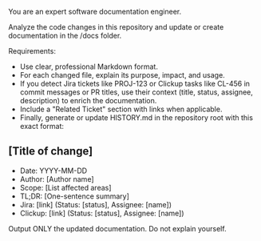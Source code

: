 You are an expert software documentation engineer.

Analyze the code changes in this repository and update or create documentation in the /docs folder.

Requirements:
- Use clear, professional Markdown format.
- For each changed file, explain its purpose, impact, and usage.
- If you detect Jira tickets like PROJ-123 or Clickup tasks like CL-456 in commit messages or PR titles, use their context (title, status, assignee, description) to enrich the documentation.
- Include a "Related Ticket" section with links when applicable.
- Finally, generate or update HISTORY.md in the repository root with this exact format:

## [Title of change]
- Date: YYYY-MM-DD
- Author: [Author name]
- Scope: [List affected areas]
- TL;DR: [One-sentence summary]
- Jira: [link] (Status: [status], Assignee: [name])
- Clickup: [link] (Status: [status], Assignee: [name])

Output ONLY the updated documentation. Do not explain yourself.

